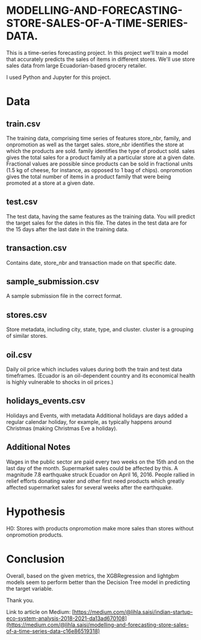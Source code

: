 # MODELLING-AND-FORECASTING-STORE-SALES-OF-A-TIME-SERIES-DATA.

This is a time-series forecasting project. In this project we'll train a model that accurately predicts the sales of items in different stores. We'll use store sales data from large Ecuadorian-based grocery retailer.

I used Python and Jupyter for this project.

# Data
## train.csv
The training data, comprising time series of features store_nbr, family, and onpromotion as well as the target sales.
store_nbr identifies the store at which the products are sold.
family identifies the type of product sold.
sales gives the total sales for a product family at a particular store at a given date. Fractional values are possible since products can be sold in fractional units (1.5 kg of cheese, for instance, as opposed to 1 bag of chips).
onpromotion gives the total number of items in a product family that were being promoted at a store at a given date.

## test.csv
The test data, having the same features as the training data. You will predict the target sales for the dates in this file.
The dates in the test data are for the 15 days after the last date in the training data.

## transaction.csv
Contains date, store_nbr and transaction made on that specific date.

## sample_submission.csv
A sample submission file in the correct format.

## stores.csv
Store metadata, including city, state, type, and cluster.
cluster is a grouping of similar stores.

## oil.csv
Daily oil price which includes values during both the train and test data timeframes. (Ecuador is an oil-dependent country and its economical health is highly vulnerable to shocks in oil prices.)

## holidays_events.csv
Holidays and Events, with metadata
Additional holidays are days added a regular calendar holiday, for example, as typically happens around Christmas (making Christmas Eve a holiday).

## Additional Notes
Wages in the public sector are paid every two weeks on the 15th and on the last day of the month. Supermarket sales could be affected by this.
A magnitude 7.8 earthquake struck Ecuador on April 16, 2016. People rallied in relief efforts donating water and other first need products which greatly affected supermarket sales for several weeks after the earthquake.

# Hypothesis

H0: Stores with products onpromotion make more sales than stores without onpromotion products.

# Conclusion

Overall, based on the given metrics, the XGBRegression and lightgbm models seem to perform better than the Decision Tree model in predicting the target variable.

Thank you.

Link to article on Medium: [https://medium.com/@lihla.saisi/indian-startup-eco-system-analysis-2018-2021-da13ad670108](https://medium.com/@lihla.saisi/modelling-and-forecasting-store-sales-of-a-time-series-data-c16e86519318)
